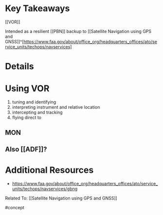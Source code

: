 # Key Takeaways
[[VOR]]

Intended as a resilient [[PBN]] backup to [[Satellite Navigation using GPS and GNSS]]^[https://www.faa.gov/about/office_org/headquarters_offices/ato/service_units/techops/navservices]

# Details
# Using VOR
1. tuning and identifying
2. interpreting instrument and relative location
3. intercepting and tracking
4. flying direct to

## MON


## Also [[ADF]]?

# Additional Resources
- https://www.faa.gov/about/office_org/headquarters_offices/ato/service_units/techops/navservices/gbng

Related To: [[Satellite Navigation using GPS and GNSS]]

#concept